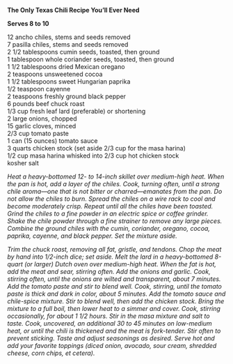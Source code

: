 **The Only Texas Chili Recipe You’ll Ever Need**

**Serves 8 to 10**

12 ancho chiles, stems and seeds removed  
7 pasilla chiles, stems and seeds removed  
2 1/2 tablespoons cumin seeds, toasted, then ground  
1 tablespoon whole coriander seeds, toasted, then ground  
1 1/2 tablespoons dried Mexican oregano  
2 teaspoons unsweetened cocoa  
1 1/2 tablespoons sweet Hungarian paprika  
1/2 teaspoon cayenne  
2 teaspoons freshly ground black pepper  
6 pounds beef chuck roast  
1/3 cup fresh leaf lard (preferable) or shortening  
2 large onions, chopped  
15 garlic cloves, minced  
2/3 cup tomato paste  
1 can (15 ounces) tomato sauce  
3 quarts chicken stock (set aside 2/3 cup for the masa harina)  
1/2 cup masa harina whisked into 2/3 cup hot chicken stock  
kosher salt

*Heat a heavy-bottomed 12- to 14-inch skillet over medium-high heat.
When the pan is hot, add a layer of the chiles. Cook, turning often,
until a strong chile aroma—one that is not bitter or charred—emanates
from the pan. Do not allow the chiles to burn. Spread the chiles on a
wire rack to cool and become moderately crisp. Repeat until all the
chiles have been toasted. Grind the chiles to a fine powder in an
electric spice or coffee grinder. Shake the chile powder through a fine
strainer to remove any large pieces. Combine the ground chiles with the
cumin, coriander, oregano, cocoa, paprika, cayenne, and black pepper.
Set the mixture aside.*

*Trim the chuck roast, removing all fat, gristle, and tendons. Chop the
meat by hand into 1/2-inch dice; set aside. Melt the lard in a
heavy-bottomed 8-quart (or larger) Dutch oven over medium-high heat.
When the fat is hot, add the meat and sear, stirring often. Add the
onions and garlic. Cook, stirring often, until the onions are wilted and
transparent, about 7 minutes. Add the tomato paste and stir to blend
well. Cook, stirring, until the tomato paste is thick and dark in color,
about 5 minutes. Add the tomato sauce and chile-spice mixture. Stir to
blend well, then add the chicken stock. Bring the mixture to a full
boil, then lower heat to a simmer and cover. Cook, stirring
occasionally, for about 1 1/2 hours. Stir in the masa mixture and salt
to taste. Cook, uncovered, an additional 30 to 45 minutes on low-medium
heat, or until the chili is thickened and the meat is fork-tender. Stir
often to prevent sticking. Taste and adjust seasonings as desired. Serve
hot and add your favorite toppings (diced onion, avocado, sour cream,
shredded cheese, corn chips, et cetera).*
